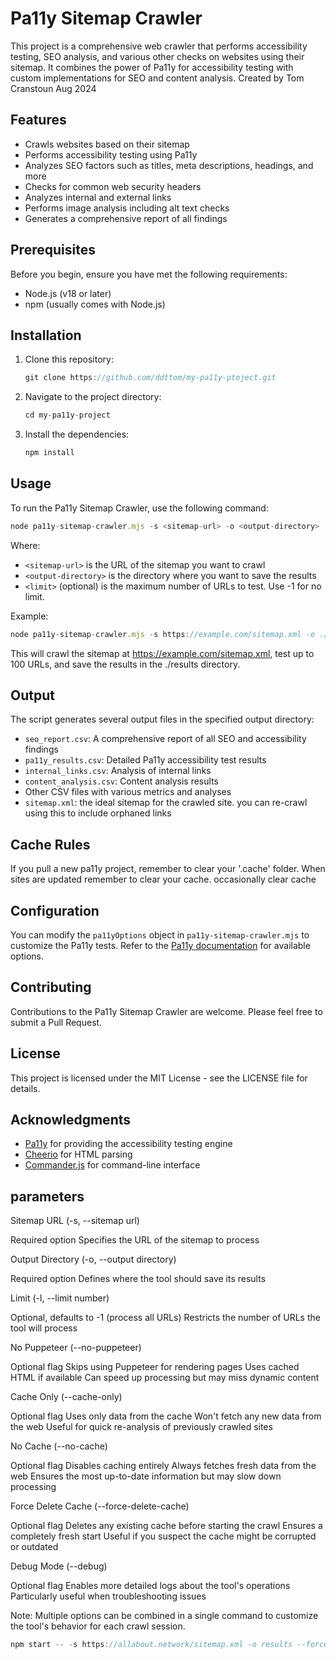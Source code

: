 # Pa11y Sitemap Crawler

This project is a comprehensive web crawler that performs accessibility testing, SEO analysis, and various other checks on websites using their sitemap. It combines the power of Pa11y for accessibility testing with custom implementations for SEO and content analysis.  Created by Tom Cranstoun Aug 2024

## Features

- Crawls websites based on their sitemap
- Performs accessibility testing using Pa11y
- Analyzes SEO factors such as titles, meta descriptions, headings, and more
- Checks for common web security headers
- Analyzes internal and external links
- Performs image analysis including alt text checks
- Generates a comprehensive report of all findings

## Prerequisites

Before you begin, ensure you have met the following requirements:

- Node.js (v18 or later)
- npm (usually comes with Node.js)

## Installation

1. Clone this repository:

   ``` js
   git clone https://github.com/ddttom/my-pa11y-ptoject.git
   ```

2. Navigate to the project directory:

   ``` js
   cd my-pa11y-project
   ```

3. Install the dependencies:

   ``` js
   npm install
   ```

## Usage

To run the Pa11y Sitemap Crawler, use the following command:

``` js
node pa11y-sitemap-crawler.mjs -s <sitemap-url> -o <output-directory> [-l <limit>]
```

Where:

- `<sitemap-url>` is the URL of the sitemap you want to crawl
- `<output-directory>` is the directory where you want to save the results
- `<limit>` (optional) is the maximum number of URLs to test. Use -1 for no limit.

Example:

``` js
node pa11y-sitemap-crawler.mjs -s https://example.com/sitemap.xml -o ./results
```

This will crawl the sitemap at <https://example.com/sitemap.xml>, test up to 100 URLs, and save the results in the ./results directory.

## Output

The script generates several output files in the specified output directory:

- `seo_report.csv`: A comprehensive report of all SEO and accessibility findings
- `pa11y_results.csv`: Detailed Pa11y accessibility test results
- `internal_links.csv`: Analysis of internal links
- `content_analysis.csv`: Content analysis results
- Other CSV files with various metrics and analyses
- `sitemap.xml`: the ideal sitemap for the crawled site. you can re-crawl using this to include orphaned links

## Cache Rules

If you pull a new pa11y project, remember to clear your '.cache' folder. When sites are updated remember to clear your cache. occasionally clear cache

## Configuration

You can modify the `pa11yOptions` object in `pa11y-sitemap-crawler.mjs` to customize the Pa11y tests. Refer to the [Pa11y documentation](https://github.com/pa11y/pa11y#configuration) for available options.

## Contributing

Contributions to the Pa11y Sitemap Crawler are welcome. Please feel free to submit a Pull Request.

## License

This project is licensed under the MIT License - see the LICENSE file for details.

## Acknowledgments

- [Pa11y](https://pa11y.org/) for providing the accessibility testing engine
- [Cheerio](https://cheerio.js.org/) for HTML parsing
- [Commander.js](https://github.com/tj/commander.js/) for command-line interface

## parameters

Sitemap URL (-s, --sitemap url)

Required option
Specifies the URL of the sitemap to process

Output Directory (-o, --output directory)

Required option
Defines where the tool should save its results

Limit (-l, --limit number)

Optional, defaults to -1 (process all URLs)
Restricts the number of URLs the tool will process

No Puppeteer (--no-puppeteer)

Optional flag
Skips using Puppeteer for rendering pages
Uses cached HTML if available
Can speed up processing but may miss dynamic content

Cache Only (--cache-only)

Optional flag
Uses only data from the cache
Won't fetch any new data from the web
Useful for quick re-analysis of previously crawled sites

No Cache (--no-cache)

Optional flag
Disables caching entirely
Always fetches fresh data from the web
Ensures the most up-to-date information but may slow down processing

Force Delete Cache (--force-delete-cache)

Optional flag
Deletes any existing cache before starting the crawl
Ensures a completely fresh start
Useful if you suspect the cache might be corrupted or outdated

Debug Mode (--debug)

Optional flag
Enables more detailed logs about the tool's operations
Particularly useful when troubleshooting issues

Note: Multiple options can be combined in a single command to customize the tool's behavior for each crawl session.

 ```js
 npm start -- -s https://allabout.network/sitemap.xml -o results --force-delete-cache --debug  
```
